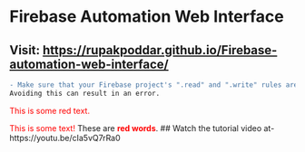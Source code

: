 # Firebase Automation Web Interface
## Visit: https://rupakpoddar.github.io/Firebase-automation-web-interface/
``` diff
- Make sure that your Firebase project's ".read" and ".write" rules are set to 'true'.
Avoiding this can result in an error.
```
<p style='color:red'>This is some red text.</p>
<font color="red">This is some text!</font>
These are <b style='color:red'>red words</b>.
## Watch the tutorial video at- https://youtu.be/cIa5vQ7rRa0

